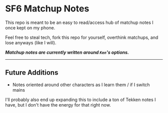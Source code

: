 # SF6 Matchup Notes


This repo is meant to be an easy to read/access hub of matchup notes I once kept on my phone. 

Feel free to steal tech, fork this repo for yourself, overthink matchups, and lose anyways (like I will). 

***Matchup notes are currently written around `Ken`'s options.***
___

## Future Additions
- Notes oriented around other characters as I learn them / if I switch mains


I'll probably also end up expanding this to include a ton of Tekken notes I have, but I don't have the energy for that right now.